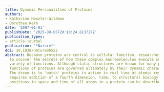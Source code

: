 ```yaml
---
title: Dynamic Personalities of Proteins
authors:
- Katherine Henzler-Wildman
- Dorothee Kern
date: '2007-01-01'
publishDate: '2025-09-05T20:10:24.813717Z'
publication_types:
- article-journal
publication: '*Nature*'
doi: 10.1038/nature06522
abstract: Because proteins are central to cellular function, researchers have sought
  to uncover the secrets of how these complex macromolecules execute such a fascinating
  variety of functions. Although static structures are known for many proteins, the
  functions of proteins are governed ultimately by their dynamic character (or 'personality').
  The dream is to 'watch' proteins in action in real time at atomic resolution. This
  requires addition of a fourth dimension, time, to structural biology so that the
  positions in space and time of all atoms in a protein can be described in detail.
---
```

